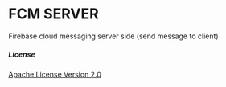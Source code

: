 # FCM SERVER
Firebase cloud messaging server side (send message to client)




##### License
[Apache License Version 2.0](https://github.com/Morteza-j8/fcm-server/blob/master/LICENSE)


